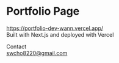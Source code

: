 # Portfolio Page
https://portfolio-dev-wann.vercel.app/   
Built with Next.js and deployed with Vercel   

Contact   
swcho8220@gmail.com
